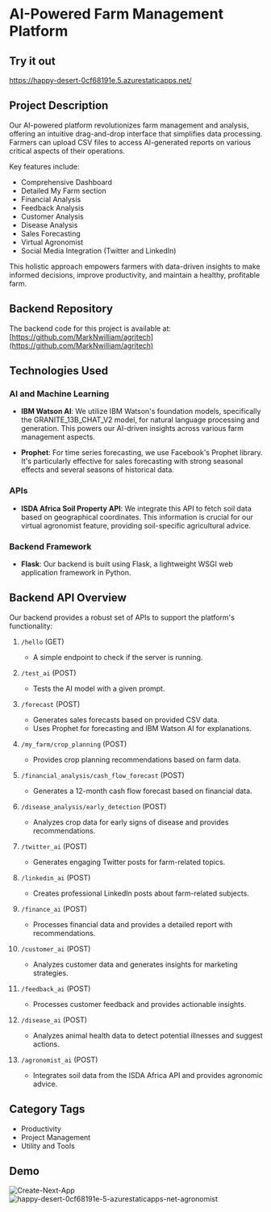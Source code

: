 # AI-Powered Farm Management Platform

## Try it out

https://happy-desert-0cf68191e.5.azurestaticapps.net/

## Project Description

Our AI-powered platform revolutionizes farm management and analysis, offering an intuitive drag-and-drop interface that simplifies data processing. Farmers can upload CSV files to access AI-generated reports on various critical aspects of their operations.

Key features include:
- Comprehensive Dashboard
- Detailed My Farm section
- Financial Analysis
- Feedback Analysis
- Customer Analysis
- Disease Analysis
- Sales Forecasting
- Virtual Agronomist
- Social Media Integration (Twitter and LinkedIn)

This holistic approach empowers farmers with data-driven insights to make informed decisions, improve productivity, and maintain a healthy, profitable farm.

## Backend Repository

The backend code for this project is available at:
[https://github.com/MarkNwilliam/agritech](https://github.com/MarkNwilliam/agritech)

## Technologies Used

### AI and Machine Learning

- **IBM Watson AI**: We utilize IBM Watson's foundation models, specifically the GRANITE_13B_CHAT_V2 model, for natural language processing and generation. This powers our AI-driven insights across various farm management aspects.

- **Prophet**: For time series forecasting, we use Facebook's Prophet library. It's particularly effective for sales forecasting with strong seasonal effects and several seasons of historical data.

### APIs

- **ISDA Africa Soil Property API**: We integrate this API to fetch soil data based on geographical coordinates. This information is crucial for our virtual agronomist feature, providing soil-specific agricultural advice.

### Backend Framework

- **Flask**: Our backend is built using Flask, a lightweight WSGI web application framework in Python.

## Backend API Overview

Our backend provides a robust set of APIs to support the platform's functionality:

1. `/hello` (GET)
   - A simple endpoint to check if the server is running.

2. `/test_ai` (POST)
   - Tests the AI model with a given prompt.

3. `/forecast` (POST)
   - Generates sales forecasts based on provided CSV data.
   - Uses Prophet for forecasting and IBM Watson AI for explanations.

4. `/my_farm/crop_planning` (POST)
   - Provides crop planning recommendations based on farm data.

5. `/financial_analysis/cash_flow_forecast` (POST)
   - Generates a 12-month cash flow forecast based on financial data.

6. `/disease_analysis/early_detection` (POST)
   - Analyzes crop data for early signs of disease and provides recommendations.

7. `/twitter_ai` (POST)
   - Generates engaging Twitter posts for farm-related topics.

8. `/linkedin_ai` (POST)
   - Creates professional LinkedIn posts about farm-related subjects.

9. `/finance_ai` (POST)
   - Processes financial data and provides a detailed report with recommendations.

10. `/customer_ai` (POST)
    - Analyzes customer data and generates insights for marketing strategies.

11. `/feedback_ai` (POST)
    - Processes customer feedback and provides actionable insights.

12. `/disease_ai` (POST)
    - Analyzes animal health data to detect potential illnesses and suggest actions.

13. `/agronomist_ai` (POST)
    - Integrates soil data from the ISDA Africa API and provides agronomic advice.

## Category Tags
- Productivity
- Project Management
- Utility and Tools

## Demo

![Create-Next-App](https://github.com/user-attachments/assets/c3d2db91-313f-484e-97a5-0fabccbb41c1)
![happy-desert-0cf68191e-5-azurestaticapps-net-agronomist](https://github.com/user-attachments/assets/f7d9361e-4152-4419-9547-18a883bbf219)



